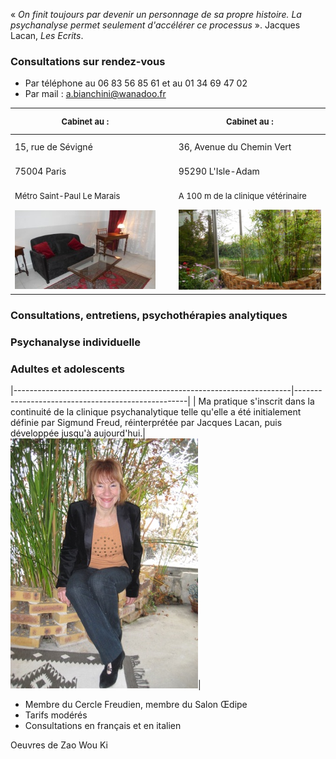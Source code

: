 « *On finit toujours par devenir un personnage de sa propre histoire. La psychanalyse permet seulement d'accélérer ce processus* ». Jacques Lacan, *Les Ecrits*.

<div id='rdv'>
<h3>Consultations sur rendez-vous</h3>
<ul>
<li>Par téléphone  au 06 83 56 85 61 et au 01 34 69 47 02</li>
<li>Par mail : <a href="mailto:a.bianchini@wanadoo.fr">a.bianchini@wanadoo.fr</a></li>
</ul>
</div>


| <span style="font-size:small">Cabinet au :</span>|  &nbsp; &nbsp; |<span style="font-size:small">Cabinet au :</span>|
|--------------------------------------------------|----------------|-------------------------------------------------|
|15, rue de Sévigné 				   |  &nbsp; &nbsp; | 36, Avenue du Chemin Vert                       |
|75004 Paris                                       |  &nbsp; &nbsp; | 95290 L'Isle-Adam                               |
|<span style="font-size:small">Métro Saint-Paul Le Marais</span>|  &nbsp; &nbsp; |<span style="font-size:small">A 100 m de la clinique vétérinaire</span>|
|![test](images/paris-salon-169.jpg)               |  &nbsp; &nbsp; | ![test](images/l-isle-adam.jpg )                |



### Consultations, entretiens, psychothérapies analytiques

### Psychanalyse individuelle

### Adultes et adolescents




|---------------------------------------------------------------------|---------------------------------------------------|
| Ma pratique s'inscrit dans la continuité de la clinique psychanalytique telle qu'elle a été initialement définie par Sigmund Freud, réinterprétée par Jacques Lacan, puis développée jusqu'à aujourd'hui.|  ![test](images/annik.jpg )|

	
- Membre du Cercle Freudien, membre du Salon Œdipe
- Tarifs modérés
- Consultations en français et en italien 

Oeuvres de Zao Wou Ki
